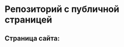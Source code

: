 # Репозиторий с публичной страницей
## Страница сайта:
<!-- Здесь будет ссылк на публичную станицу -->